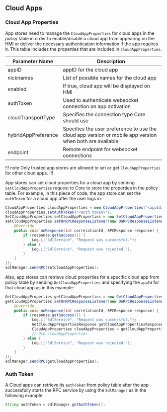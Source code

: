 ## Cloud Apps

### Cloud App Properties 
App stores need to manage the `CloudAppProperties` for cloud apps in the policy table in order to enable/disable a cloud app from appearing on the HMI or deliver the necessary authentication information if the app requires it. This table includes the properties that are included in `CloudAppProperties`.

| Parameter Name  |  Description |
| ------------- | ------------- |
| appID | appID for the cloud app |
| nicknames | List of possible names for the cloud app |
| enabled | If true, cloud app will be displayed on HMI |
| authToken | Used to authenticate websocket connection on app activation |
| cloudTransportType | Specifies the connection type Core should use |
| hybridAppPreference | Specifies the user preference to use the cloud app version or mobile app version when both are available |
| endpoint | Remote endpoint for websocket connections |

!!! note
Only trusted app stores are allowed to set or get `CloudAppProperties` for other cloud apps.
!!!


App stores can set cloud properties for a cloud app by sending `SetCloudAppProperties` request to Core to store the properties in the policy table. For example, in this piece of code, the app store can set the `authToken` for a cloud app after the user logs in:

```java
CloudAppProperties cloudAppProperties = new CloudAppProperties("<appId>");
cloudAppProperties.setAuthToken("<auth token>");
SetCloudAppProperties setCloudAppProperties = new SetCloudAppProperties(cloudAppProperties);
setCloudAppProperties.setOnRPCResponseListener(new OnRPCResponseListener() {
    @Override
    public void onResponse(int correlationId, RPCResponse response) {
        if (response.getSuccess()) {
            Log.i("SdlService", "Request was successful.");
        } else {
            Log.i("SdlService", "Request was rejected.");
        }
    }
});
sdlManager.sendRPC(setCloudAppProperties);
```

Also, app stores can retrieve cloud properties for a specific cloud app from policy table by sending `GetCloudAppProperties` and specifying the `appId` for that cloud app as in this example:

```java
GetCloudAppProperties getCloudAppProperties = new GetCloudAppProperties("<appId>");
getCloudAppProperties.setOnRPCResponseListener(new OnRPCResponseListener() {
    @Override
    public void onResponse(int correlationId, RPCResponse response) {
        if (response.getSuccess()) {
            Log.i("SdlService", "Request was successful.");
            GetCloudAppPropertiesResponse getCloudAppPropertiesResponse = (GetCloudAppPropertiesResponse) response;
            CloudAppProperties cloudAppProperties = getCloudAppPropertiesResponse.getCloudAppProperties();
            // Use cloudAppProperties
        } else {
            Log.i("SdlService", "Request was rejected.");
        }
    }
});
sdlManager.sendRPC(getCloudAppProperties);
```



### Auth Token

A Cloud apps can retrieve its `authToken` from policy table after the app successfully starts the RPC service by using the `SdlManager` as in the following example:

```java
String authToken = sdlManager.getAuthToken();
```
